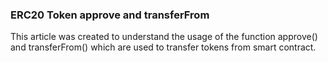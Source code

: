 ### ERC20 Token approve and transferFrom

This article was created to understand the usage of the function approve() and transferFrom() which are used to transfer tokens from smart contract.
